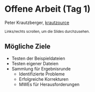 # Offene Arbeit (Tag 1)

Peter Krautzberger, [krautzource](https://krautzource.com)

<small>Links/rechts scrollen, um die Slides durchzusehen.</small>

## Mögliche Ziele

- Testen der Beispieldateien
- Testen eigener Dateien
- Sammlung für Ergebnisrunde
  - Identifizierte Probleme
  - Erfolgreiche Korrekturen
  - MWEs für Herausforderungen
